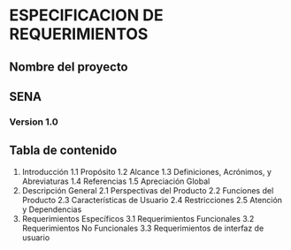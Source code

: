 # ESPECIFICACION DE REQUERIMIENTOS

## Nombre del proyecto


## SENA

### Version 1.0


## Tabla de contenido

1.	Introducción
1.1	Propósito
1.2	Alcance
1.3	Definiciones, Acrónimos, y Abreviaturas
1.4	Referencias
1.5	Apreciación Global
2.	Descripción General
2.1	Perspectivas del Producto
2.2	Funciones del Producto
2.3	Características de Usuario
2.4	Restricciones
2.5	Atención y Dependencias
3.	Requerimientos Específicos
3.1	Requerimientos Funcionales
3.2	Requerimientos No Funcionales
3.3	Requerimientos de interfaz de usuario

